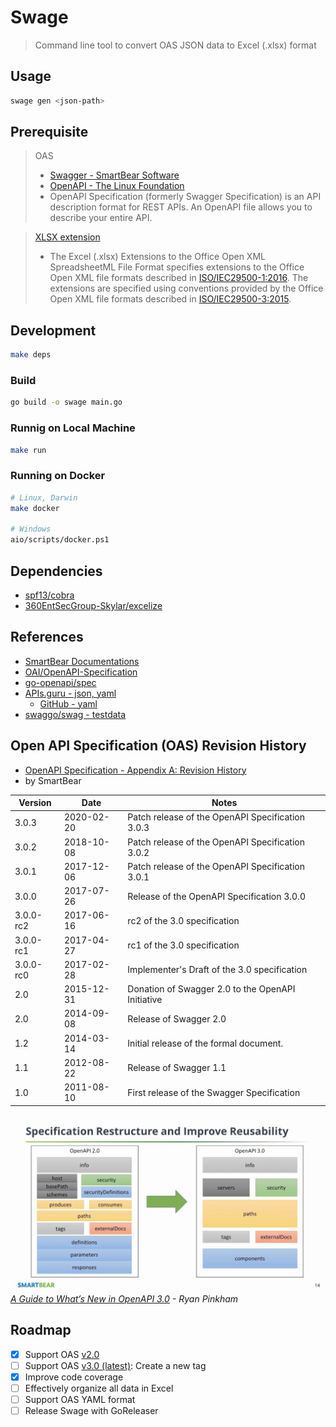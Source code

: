 # Swage

> Command line tool to convert OAS JSON data to Excel (.xlsx) format

## Usage

```bash
swage gen <json-path>
```

## Prerequisite

> OAS
>
> - [Swagger - SmartBear Software](https://swagger.io/docs/specification/about)
> - [OpenAPI - The Linux Foundation](https://www.openapis.org/about)
> - OpenAPI Specification (formerly Swagger Specification) is an API description format for REST APIs. An OpenAPI file allows you to describe your entire API.

> [XLSX extension](https://docs.microsoft.com/en-us/openspecs/office_standards/ms-xlsx/)
>
> - The Excel (.xlsx) Extensions to the Office Open XML SpreadsheetML File Format specifies extensions
>   to the Office Open XML file formats described in [ISO/IEC29500-1:2016](https://www.iso.org/standard/71691.html).
>   The extensions are specified using conventions provided by the Office Open XML file formats
>   described in [ISO/IEC29500-3:2015](https://www.iso.org/standard/65533.html).

## Development

```bash
make deps
```

### Build

```bash
go build -o swage main.go
```

### Runnig on Local Machine

```bash
make run
```

### Running on Docker

```bash
# Linux, Darwin
make docker

# Windows
aio/scripts/docker.ps1
```

## Dependencies

- [spf13/cobra](https://github.com/spf13/cobra)
- [360EntSecGroup-Skylar/excelize](https://github.com/360EntSecGroup-Skylar/excelize)

## References

- [SmartBear Documentations](https://swagger.io/docs/specification)
- [OAI/OpenAPI-Specification](https://github.com/OAI/OpenAPI-Specification)
- [go-openapi/spec](https://github.com/go-openapi/spec)
- [APIs.guru - json, yaml](https://apis.guru/browse-apis/)
  - [GitHub - yaml](https://github.com/APIs-guru/openapi-directory)
- [swaggo/swag - testdata](https://github.com/swaggo/swag/tree/v1.7.0/testdata)

## Open API Specification (OAS) Revision History

- [OpenAPI Specification - Appendix A: Revision History](https://swagger.io/specification/#appendix-a-revision-history)
- by SmartBear

| Version   | Date       | Notes                                             |
| --------- | ---------- | ------------------------------------------------- |
| 3.0.3     | 2020-02-20 | Patch release of the OpenAPI Specification 3.0.3  |
| 3.0.2     | 2018-10-08 | Patch release of the OpenAPI Specification 3.0.2  |
| 3.0.1     | 2017-12-06 | Patch release of the OpenAPI Specification 3.0.1  |
| 3.0.0     | 2017-07-26 | Release of the OpenAPI Specification 3.0.0        |
| 3.0.0-rc2 | 2017-06-16 | rc2 of the 3.0 specification                      |
| 3.0.0-rc1 | 2017-04-27 | rc1 of the 3.0 specification                      |
| 3.0.0-rc0 | 2017-02-28 | Implementer's Draft of the 3.0 specification      |
| 2.0       | 2015-12-31 | Donation of Swagger 2.0 to the OpenAPI Initiative |
| 2.0       | 2014-09-08 | Release of Swagger 2.0                            |
| 1.2       | 2014-03-14 | Initial release of the formal document.           |
| 1.1       | 2012-08-22 | Release of Swagger 1.1                            |
| 1.0       | 2011-08-10 | First release of the Swagger Specification        |

![OAS Version](./oas-version.jpg)
*[A Guide to What’s New in OpenAPI 3.0](https://swagger.io/blog/news/whats-new-in-openapi-3-0/) - Ryan Pinkham*

## Roadmap

- [x] Support OAS [v2.0](http://spec.openapis.org/oas/v2.0)
- [ ] Support OAS [v3.0 (latest)](http://spec.openapis.org/oas/v3.0.3): Create a new tag
- [x] Improve code coverage
- [ ] Effectively organize all data in Excel
- [ ] Support OAS YAML format
- [ ] Release Swage with GoReleaser
